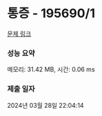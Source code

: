 # 통증 - 195690/1 

[문제 링크](https://level.goorm.io/exam/195690/%ED%86%B5%EC%A6%9D/quiz/1) 

### 성능 요약

메모리: 31.42 MB, 시간: 0.06 ms

### 제출 일자

2024년 03월 28일 22:04:14

